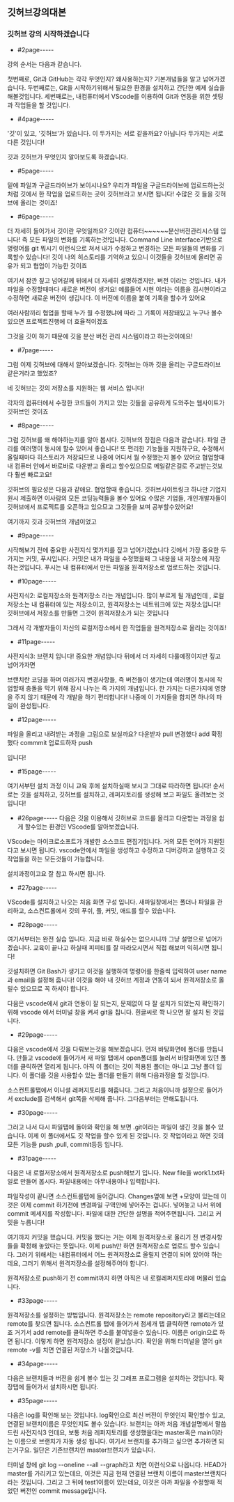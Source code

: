 ## 깃허브강의대본

### 깃허브 강의 시작하겠습니다

- #2page-----

강의 순서는 다음과 같습니다.

첫번째로, Git과 GitHub는 각각 무엇인지? 왜사용하는지? 기본개념들을 알고 넘어가겠습니다.
두번째로는, Git을 시작하기위해서 필요한 환경을 설치하고 간단한 예제 실습을 해볼것입니다.
세번째로는, 내컴퓨터에서 VScode를 이용하여 Git과 연동을 위한 셋팅과 작업들을 할 것입니다.

- #4page----- 

'깃'이 있고, '깃허브'가 있습니다.
이 두가지는 서로 같을까요?
아닙니다 두가지는 서로 다른 것입니다!

깃과 깃허브가 무엇인지 알아보도록 하겠습니다.

- #5page----- 

밑에 파일과 구글드라이브가 보이시나요?
우리가 파일을 구글드라이브에 업로드하는것처럼
깃에서 한 작업을 업로드하는 곳이 깃허브라고 보시면 됩니다!
수많은 깃 들을 깃허브에 올리는 것이죠!

- #6page----- 

더 자세히 들어가서 깃이란 무엇일까요?
깃이란 컴퓨터~~~~~~분산버전관리시스템 입니다!
즉 모든 파일의 변화를 기록하는것!입니다.
Command Line Interface기반으로 명령어를 git 뭐시기 이런식으로 쳐서
내가 수정하고 변경하는 모든 파일들의 변화를 기록할수 있습니다!
깃이 나의 히스토리를 기억하고 있으니 이것들을 깃허브에 올리면 공유가 되고 협업이 가능한 것이죠

여기서 잠깐 짚고 넘어갈께 뒤에서 더 자세히 설명하겠지만, 버전 이라는 것입니다.
내가 파일을 수정할때마다 새로운 버전이 생겨요!
예를들어 시현 이라는 이름을 김시현이라고 수정하면 새로운 버전이 생깁니다.
이 버전에 이름을 붙여 기록을 할수가 있어요

여러사람끼리 협업을 할때 누가 뭘 수정했냐에 따라 그 기록이 저장돼있고 누구나 볼수있으면
프로젝트진행에 더 효율적이겠죠

그것을 깃이 하기 때문에 깃을 분산 버전 관리 시스템이라고 하는것이에요!

- #7page----- 

그럼 이제 깃허브에 대해서 알아보겠습니다.
깃허브는 아까 깃을 올리는 구글드라이브 같은거라고 했었죠?

네 깃허브는 깃의 저장소를 지원하는 웹 서비스 입니다!

각자의 컴퓨터에서 수정한 코드들이 가지고 있는 깃들을 공유하게 도와주는 웹사이트가 깃허브인 것이죠

- #8page----- 

그럼 깃허브를 왜 해야하는지를 알아 봅시다.
깃허브의 장점은 다음과 같습니다.
파일 관리를 여러명이 동시에 할수 있어서 좋습니다!
또 편리한 기능들을 지원하구요, 
수정해서 올릴때마다 히스토리가 저장되므로 나중에 어디서 뭘 수정했는지 볼수 있어요
협업할때 내 컴퓨터 안에서 바로바로 다운받고 올리고 할수있으므로
메일같은걸로 주고받는것보다 훨씬 빠르고요!

깃허브의 필요성은 다음과 같애요.
협업할때 좋습니다.
깃허브사이트링크 하나만 기업지원시 제출하면 이사람의 모든 코딩능력들을 볼수 있어요
수많은 기업들, 개인개발자들이 깃허브에서 프로젝트를 오픈하고 있으므고 그것들을 보며 공부할수있어요!


여기까지 깃과 깃허브의 개념이었고

- #9page----- 

시작해보기 전에 중요한 사전지식 몇가지를 짚고 넘어가겠습니다
깃에서 가장 중요한 두가지는 커밋, 푸시입니다.
커밋은 내가 파일을 수정했을때 그 내용을 내 저장소에 저장 하는것입니다.
푸시는 내 컴퓨터에서 만든 파일을 원격저장소로 업로드하는 것입니다.

- #10page----- 

사전지식2: 로컬저장소와 원격저장소 라는 개념입니다.
많이 부르게 될 개념인데 ,
로컬저장소는 내 컴퓨터에 있는 저장소이고,
원격저장소는 네트워크에 있는 저장소입니다! 깃허브에서 저장소를 만들면 그것이 원격저장소가 되는 것입니다

그래서 각 개발자들이 자신의 로컬저장소에서 한 작업들을 원격저장소로 올리는 것이죠!


- #11page----- 

사전지식3: 브랜치 입니다!
중요한 개념입니다
뒤에서 더 자세히 다룰예정이지만 짚고 넘어가자면

브랜치란 코딩을 하며 여러가지 변경사항들, 즉 버전들이 생기는데 
여러명이 동시에 작업할때 충돌을 막기 위해 잠시 나누는 즉 가지의 개념입니다.
한 가지는 다른가지에 영향을 주지 않기 때문에 각 개발을 하기 편리합니다!
나중에 이 가지들을 합치면 하나의 파일이 완성됩니다.


- #12page----- 

파일을 올리고 내려받는 과정을 그림으로 보실까요?
다운받자 pull
변경했다 add
확정했다 commmit
업로드하자 push

입니다!

- #15page----- 

여기서부턴 설치 과정 이니 교육 후에 설치하실때 보시고 그대로 따라하면 됩니다!
순서로는 깃을 설치하고, 깃허브를 설치하고, 레퍼지토리를 생성해 보고 파일도 올려보는 것입니다!


- #26page-----
다음은 깃을 이용해서 깃허브로 코드를 올리고 다운받는 과정을 쉽게 할수있는 환경인
VScode를 알아보겠습니다.

VScode는 마이크로소프트가 개발한 소스코드 편집기입니다.
거의 모든 언어가 지원된다고 보시면 됩니다.
vscode안에서 파일을 생성하고 수정하고 디버깅하고 실행하고 깃작업들을 하는 모든것들이 가능합니다.

설치과정이고요 잘 참고 하시면 됩니다.

- #27page-----

VScode를 설치하고 나오는 처음 화면 구성 입니다.
새파일창에서는 폴더나 파일을 관리하고, 소스컨트롤에서 깃의 푸쉬, 풀, 커밋, 애드를 할수 있습니다.

- #28page-----

여기서부터는 완전 실습 입니다.
지금 바로 하실수는 없으시니까 그냥 설명으로 넘어가겠습니다.
교육이 끝나고 하실때 피피티를 잘 따라오시면서 직접 해보며 익히시면 됩니다!

깃설치하면  Git Bash가 생기고 이것을 실행하여 명령어를 한줄씩 입력하여 
user name과 email을 설정해 줍니다!
이것을 해야 내 깃허브 계정과 연동이 되서 원격저장소로 올릴수 있으므로 꼭 하셔야 합니다.

다음은 vscode에서  git과 연동이 잘 되는지, 문제없이 다 잘 설치가 되었는지 확인하기 위해
vscode 에서 터미널 창을 켜셔 git을 칩니다.
흰글씨로 쫙 나오면 잘 설치 된 것입니다.

- #29page-----

다음은 vscode에서 깃을 다뤄보는것을 해보겠습니다.
먼저 바탕화면에 폴더를 만듭니다.
만들고 vscode에 들어가서 새 파일 탭에서 open폴더를 눌러서 바탕화면에 있던 폴더를 클릭하면
열리게 됩니다.
아직 이 폴더는 깃이 적용된 폴더는 아니고 그냥 폴더 입니다.
이 폴더를 깃을 사용할수 있는 폴더를 만들기 위해
다음과정을 할 것입니다.

소스컨트롤탭에서 이니셜 레퍼지토리를 해줍니다. 
그리고 처음이니까 설정으로 들어가서 exclude를 검색해서 git쪽을 삭제해 줍니다.
그다음부터는 안해도됩니다.

- #30page-----

그러고 나서 다시 파일탭에 돌아와 확인을 해 보면
.git이라는 파일이 생긴 것을 볼수 있습니다.
이제 이 폴더에서도 깃 작업을 할수 있게 된 것입니다.
깃 작업이라고 하면 깃의 모든 기능들 push ,pull, commit등등 입니다.

- #31page-----

다음은 내 로컬저장소에서 원격저장소로 push해보기 입니다.
New file을 work1.txt파일로 만들어 봅시다.
파일내용에는 아무내용이나 입력합니다.

파일작성이 끝나면 소스컨트롤탭에 들어갑니다.
Changes옆에 보면 +모양이 있는데
이것은 이제 commit 하기전에 변경파일 구역안에 넣어주는 겁니다.
넣어놓고 나서 위에 commit 메세지를 작성합니다. 파일에 대한 간단한 설명을 적어주면됩니다.
그리고 커밋을 누릅니다!

여기까지 커밋을 했습니다.
커밋을 했다는 거는 이제 원격저장소로 올리기 전 변경사항들을 확정해 놓았다는 뜻입니다.
이제 push만 하면 원격저장소로 업로드 할수 있습니다.
그러기 위해서는 내컴퓨터에서 어느 원격저장소로 올릴지 연결이 되어 있어야 하는데요,
그러기 위해서 원격저장소를 설정해주어야 합니다.

원격저장소로 push하기 전 commit까지 하면 아직은 내 로컬레퍼지토리에 머물러 있습니다.

- #33page-----

원격저장소를 설정하는 방법입니다.
원격저장소는 remote repository라고 불리는데요 remote를 찾으면 됩니다.
소스컨트롤 탭에 들어가서 점세개 탭 클릭하면 remote가 있죠
거기서 add remote를 클릭하면 주소를 붙여넣을수 있습니다.
이름은 origin으로 하면 됩니다.
이렇게 하면 원격저장소 설정이 끝났습니다.
확인을 위해 터미널을 열어 
git remote -v를 치면 연결된 저장소가 나올것입니다.


- #34page-----

다음은 브랜치들과 버전을 쉽게 볼수 있는 깃 그래프 프로그램을 설치하는 것입니다.
확장탭에 들어가서 설치하시면 됩니다.


- #35page-----

다음은 log를 확인해 보는 것입니다. log확인으로 최신 버전이 무엇인지 확인할수 있고, 
연결된 브랜치이름은 무엇인지도 볼수 있습니다.
브랜치는 아까 처음 개념설명에서 말씀드린 사전지식3 인데요,
보통 처음 레퍼지토리를 생성했을대는 master혹은 main이라는 이름으로 
브랜치가 자동 생성 됩니다.
여기서 브랜치를 추가하고 싶으면 추가하면 되는거구요.
일단은 기존브랜치인 master브랜치가 있습니다.

터미널 창에 git log --oneline --all --graph라고 치면
이런식으로 나옵니다.
HEAD가 master를 가리키고 있는데요, 이것은 지금 현재 연결된 브랜치 이름이 master브랜치다 라는 것입니다.
그리고 그 뒤에 test1이름이 있는데요, 이것은 아까 파일을 수정할때 적었던 버전인 commit message입니다.